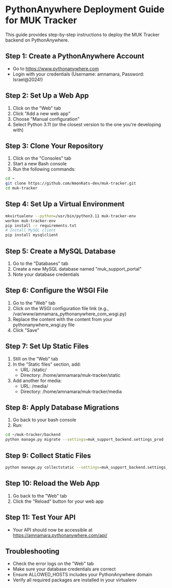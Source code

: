 # PythonAnywhere Deployment Guide for MUK Tracker

This guide provides step-by-step instructions to deploy the MUK Tracker backend on PythonAnywhere.

## Step 1: Create a PythonAnywhere Account
- Go to https://www.pythonanywhere.com
- Login with your credentials (Username: amnamara, Password: Israel@2024!)

## Step 2: Set Up a Web App
1. Click on the "Web" tab
2. Click "Add a new web app"
3. Choose "Manual configuration"
4. Select Python 3.11 (or the closest version to the one you're developing with)

## Step 3: Clone Your Repository
1. Click on the "Consoles" tab
2. Start a new Bash console
3. Run the following commands:
```bash
cd ~
git clone https://github.com/AmonKats-dev/muk-tracker.git
cd muk-tracker
```

## Step 4: Set Up a Virtual Environment
```bash
mkvirtualenv --python=/usr/bin/python3.11 muk-tracker-env
workon muk-tracker-env
pip install -r requirements.txt
# Install MySQL client
pip install mysqlclient
```

## Step 5: Create a MySQL Database
1. Go to the "Databases" tab
2. Create a new MySQL database named "muk_support_portal"
3. Note your database credentials

## Step 6: Configure the WSGI File
1. Go to the "Web" tab
2. Click on the WSGI configuration file link (e.g., /var/www/amnamara_pythonanywhere_com_wsgi.py)
3. Replace the content with the content from your pythonanywhere_wsgi.py file
4. Click "Save"

## Step 7: Set Up Static Files
1. Still on the "Web" tab
2. In the "Static files" section, add:
   - URL: /static/
   - Directory: /home/amnamara/muk-tracker/static
3. Add another for media:
   - URL: /media/
   - Directory: /home/amnamara/muk-tracker/media

## Step 8: Apply Database Migrations
1. Go back to your bash console
2. Run:
```bash
cd ~/muk-tracker/backend
python manage.py migrate --settings=muk_support_backend.settings_prod
```

## Step 9: Collect Static Files
```bash
python manage.py collectstatic --settings=muk_support_backend.settings_prod
```

## Step 10: Reload the Web App
1. Go back to the "Web" tab
2. Click the "Reload" button for your web app

## Step 11: Test Your API
- Your API should now be accessible at https://amnamara.pythonanywhere.com/api/

## Troubleshooting
- Check the error logs on the "Web" tab
- Make sure your database credentials are correct
- Ensure ALLOWED_HOSTS includes your PythonAnywhere domain
- Verify all required packages are installed in your virtualenv 